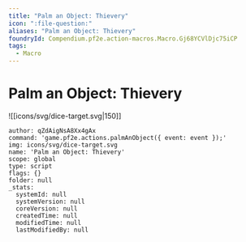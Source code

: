 ```yaml
---
title: "Palm an Object: Thievery"
icon: ":file-question:"
aliases: "Palm an Object: Thievery"
foundryId: Compendium.pf2e.action-macros.Macro.Gj68YCVlDjc75iCP
tags:
  - Macro
---
```


# Palm an Object: Thievery
![[icons/svg/dice-target.svg|150]]

```Macro
author: qZdAigNsA8Xx4gAx
command: 'game.pf2e.actions.palmAnObject({ event: event });'
img: icons/svg/dice-target.svg
name: 'Palm an Object: Thievery'
scope: global
type: script
flags: {}
folder: null
_stats:
  systemId: null
  systemVersion: null
  coreVersion: null
  createdTime: null
  modifiedTime: null
  lastModifiedBy: null
```
